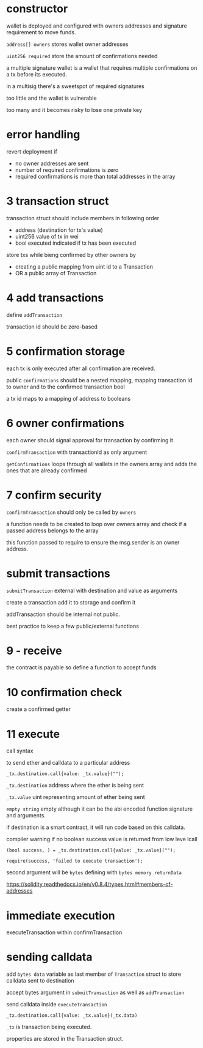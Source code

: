 # constructor

wallet is deployed and configured with owners addresses and signature requirement to move funds.

`address[] owners` stores wallet owner addresses

`uint256 required` store the amount of confirmations needed

a multiple signature wallet is a wallet that requires multiple confirmations on a tx before its executed.

in a multisig there's a sweetspot of required signatures

too little and the wallet is vulnerable

too many and it becomes risky to lose one private key

# error handling

revert deployment if
- no owner addresses are sent
- number of required confirmations is zero
- required confirmations is more than total addresses in the array

# 3 transaction struct

transaction struct should include members in following order
- address (destination for tx's value)
- uint256 value of tx in wei
- bool executed indicated if tx has been executed

store txs while bieng confirmed by other owners by
- creating a public mapping from uint id to a Transaction
- OR a public array of Transaction

# 4 add transactions

define `addTransaction`

transaction id should be zero-based

# 5 confirmation storage

each tx is only executed after all confirmation are received.

public `confirmations` should be a nested mapping, mapping transaction id to owner and to the confirmed transaction bool

a tx id maps to a mapping of address to booleans

# 6 owner confirmations

each owner should signal approval for transaction by confirming it

`confirmTransaction` with transactionId as only argument

`getConfirmations` loops through all wallets in the owners array and adds the ones that are already confirmed

# 7 confirm security

`confirmTransaction` should only be called by `owners`

a function needs to be created to loop over owners array and check if a passed address belongs to the array

this function passed to require to ensure the msg.sender is an owner address.

# submit transactions

`submitTransaction` external with destination and value as arguments

create a transaction add it to storage and confirm it

addTransaction should be internal not public. 

best practice to keep a few public/external functions

# 9 - receive

the contract is payable so define a function to accept funds

# 10 confirmation check

create a confirmed getter

# 11 execute

call syntax

to send ether and calldata to a particular address

`_tx.destination.call{value: _tx.value}("");`

`_tx.destination` address where the ether is being sent

`_tx.value` uint representing amount of ether being sent

`empty string` empty although it can be the abi encoded function signature and arguments.

if destination is a smart contract, it will run code based on this calldata.

compiler warning if no boolean success value is returned from low leve lcall

`(bool success, ) = _tx.destination.call{value: _tx.value}("");`

`require(success, 'failed to execute transaction');`

second argument will be `bytes` defining with `bytes memory returnData` 

https://solidity.readthedocs.io/en/v0.8.4/types.html#members-of-addresses

# immediate execution

executeTransaction within confirmTransaction

# sending calldata

add `bytes data` variable as last member of `Transaction` struct to store calldata sent to destination

accept bytes argument in `submitTransaction` as well as `addTransaction`

send calldata inside `executeTransaction`

`_tx.destination.call{value: _tx.value}(_tx.data)`

`_tx` is transaction being executed.

properties are stored in the Transaction struct.



